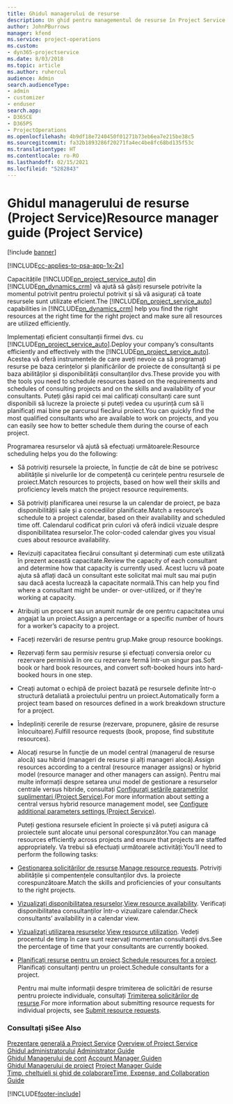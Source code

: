 ```yaml
---
title: Ghidul managerului de resurse
description: Un ghid pentru managementul de resurse în Project Service
author: JohnPBurrows
manager: kfend
ms.service: project-operations
ms.custom:
- dyn365-projectservice
ms.date: 8/03/2018
ms.topic: article
ms.author: ruhercul
audience: Admin
search.audienceType:
- admin
- customizer
- enduser
search.app:
- D365CE
- D365PS
- ProjectOperations
ms.openlocfilehash: 4b9df18e7240450f01271b73eb6ea7e215be38c5
ms.sourcegitcommit: fa32b1893286f20271fa4ec4be8fc68bd135f53c
ms.translationtype: HT
ms.contentlocale: ro-RO
ms.lasthandoff: 02/15/2021
ms.locfileid: "5282843"
---
```

# <a name="resource-manager-guide-project-service"></a><span data-ttu-id="57ec9-103">Ghidul managerului de resurse (Project Service)</span><span class="sxs-lookup"><span data-stu-id="57ec9-103">Resource manager guide (Project Service)</span></span>

[!include [banner](../includes/psa-now-project-operations.md)]

[!INCLUDE[cc-applies-to-psa-app-1x-2x](../includes/cc-applies-to-psa-app-1x-2x.md)]

<span data-ttu-id="57ec9-104">Capacitățile [!INCLUDE[pn_project_service_auto](../includes/pn-project-service-auto.md)] din [!INCLUDE[pn_dynamics_crm](../includes/pn-dynamics-crm.md)] vă ajută să găsiți resursele potrivite la momentul potrivit pentru proiectul potrivit și să vă asigurați că toate resursele sunt utilizate eficient.</span><span class="sxs-lookup"><span data-stu-id="57ec9-104">The [!INCLUDE[pn_project_service_auto](../includes/pn-project-service-auto.md)] capabilities in [!INCLUDE[pn_dynamics_crm](../includes/pn-dynamics-crm.md)] help you find the right resources at the right time for the right project and make sure all resources are utilized efficiently.</span></span>  
  
 <span data-ttu-id="57ec9-105">Implementați eficient consultanții firmei dvs. cu [!INCLUDE[pn_project_service_auto](../includes/pn-project-service-auto.md)].</span><span class="sxs-lookup"><span data-stu-id="57ec9-105">Deploy your company’s consultants efficiently and effectively with the [!INCLUDE[pn_project_service_auto](../includes/pn-project-service-auto.md)].</span></span> <span data-ttu-id="57ec9-106">Acestea vă oferă instrumentele de care aveți nevoie ca să programați resurse pe baza cerințelor și planificărilor de proiecte de consultanță si pe baza abilităților și disponibilității consultanților dvs.</span><span class="sxs-lookup"><span data-stu-id="57ec9-106">These provide you with the tools you need to schedule resources based on the requirements and schedules of consulting projects and on the skills and availability of your consultants.</span></span> <span data-ttu-id="57ec9-107">Puteți găsi rapid cei mai calificați consultanți care sunt disponibili să lucreze la proiecte și puteți vedea cu ușurință cum să îi planificați mai bine pe parcursul fiecărui proiect.</span><span class="sxs-lookup"><span data-stu-id="57ec9-107">You can quickly find the most qualified consultants who are available to work on projects, and you can easily see how to better schedule them during the course of each project.</span></span>  
  
 <span data-ttu-id="57ec9-108">Programarea resurselor vă ajută să efectuați următoarele:</span><span class="sxs-lookup"><span data-stu-id="57ec9-108">Resource scheduling helps you do the following:</span></span>  
  
- <span data-ttu-id="57ec9-109">Să potriviți resursele la proiecte, în funcție de cât de bine se potrivesc abilitățile și nivelurile lor de competență cu cerințele pentru resursele de proiect.</span><span class="sxs-lookup"><span data-stu-id="57ec9-109">Match resources to projects, based on how well their skills and proficiency levels match the project resource requirements.</span></span>  
  
- <span data-ttu-id="57ec9-110">Să potriviți planificarea unei resurse la un calendar de proiect, pe baza disponibilității sale și a concediilor planificate.</span><span class="sxs-lookup"><span data-stu-id="57ec9-110">Match a resource’s schedule to a project calendar, based on their availability and scheduled time off.</span></span> <span data-ttu-id="57ec9-111">Calendarul codificat prin culori vă oferă indicii vizuale despre disponibilitatea resurselor.</span><span class="sxs-lookup"><span data-stu-id="57ec9-111">The color-coded calendar gives you visual cues about resource availability.</span></span>  
  
- <span data-ttu-id="57ec9-112">Revizuiți capacitatea fiecărui consultant și determinați cum este utilizată în prezent această capacitate.</span><span class="sxs-lookup"><span data-stu-id="57ec9-112">Review the capacity of each consultant and determine how that capacity is currently used.</span></span> <span data-ttu-id="57ec9-113">Acest lucru vă poate ajuta să aflați dacă un consultant este solicitat mai mult sau mai puțin sau dacă acesta lucrează la capacitate normală.</span><span class="sxs-lookup"><span data-stu-id="57ec9-113">This can help you find where a consultant might be under- or over-utilized, or if they’re working at capacity.</span></span>  
  
- <span data-ttu-id="57ec9-114">Atribuiți un procent sau un anumit număr de ore pentru capacitatea unui angajat la un proiect.</span><span class="sxs-lookup"><span data-stu-id="57ec9-114">Assign a percentage or a specific number of hours for a worker’s capacity to a project.</span></span>  
  
- <span data-ttu-id="57ec9-115">Faceți rezervări de resurse pentru grup.</span><span class="sxs-lookup"><span data-stu-id="57ec9-115">Make group resource bookings.</span></span>  
  
- <span data-ttu-id="57ec9-116">Rezervați ferm sau permisiv resurse și efectuați conversia orelor cu rezervare permisivă în ore cu rezervare fermă într-un singur pas.</span><span class="sxs-lookup"><span data-stu-id="57ec9-116">Soft book or hard book resources, and convert soft-booked hours into hard-booked hours in one step.</span></span>  
  
- <span data-ttu-id="57ec9-117">Creați automat o echipă de proiect bazată pe resursele definite într-o structură detaliată a proiectului pentru un proiect.</span><span class="sxs-lookup"><span data-stu-id="57ec9-117">Automatically form a project team based on resources defined in a work breakdown structure for a project.</span></span>  
  
- <span data-ttu-id="57ec9-118">Îndepliniți cererile de resurse (rezervare, propunere, găsire de resurse înlocuitoare).</span><span class="sxs-lookup"><span data-stu-id="57ec9-118">Fulfill resource requests (book, propose, find substitute resources).</span></span>  
  
- <span data-ttu-id="57ec9-119">Alocați resurse în funcție de un model central (managerul de resurse alocă) sau hibrid (manageri de resurse și alți manageri alocă).</span><span class="sxs-lookup"><span data-stu-id="57ec9-119">Assign resources according to a central (resource manager assigns) or hybrid model (resource manager and other managers can assign).</span></span> <span data-ttu-id="57ec9-120">Pentru mai multe informații despre setarea unui model de gestionare a resurselor centrale versus hibride, consultați [Configurați setările parametrilor suplimentari (Project Service)](../psa/configure-additional-parameters-settings.md).</span><span class="sxs-lookup"><span data-stu-id="57ec9-120">For more information about setting a central versus hybrid resource management model, see [Configure additional parameters settings (Project Service)](../psa/configure-additional-parameters-settings.md).</span></span>  
  
  <span data-ttu-id="57ec9-121">Puteți gestiona resursele eficient în proiecte și vă puteți asigura că proiectele sunt alocate unui personal corespunzător.</span><span class="sxs-lookup"><span data-stu-id="57ec9-121">You can manage resources efficiently across projects and ensure that projects are staffed appropriately.</span></span> <span data-ttu-id="57ec9-122">Va trebui să efectuați următoarele activități:</span><span class="sxs-lookup"><span data-stu-id="57ec9-122">You’ll need to perform the following tasks:</span></span>  
  
- <span data-ttu-id="57ec9-123">[Gestionarea solicitărilor de resurse](../psa/manage-resource-requests.md).</span><span class="sxs-lookup"><span data-stu-id="57ec9-123">[Manage resource requests](../psa/manage-resource-requests.md).</span></span> <span data-ttu-id="57ec9-124">Potriviți abilitățile și compentențele consultanților dvs. la proiecte corespunzătoare.</span><span class="sxs-lookup"><span data-stu-id="57ec9-124">Match the skills and proficiencies of your consultants to the right projects.</span></span>  
  
- <span data-ttu-id="57ec9-125">[Vizualizați disponibilitatea resurselor](../psa/view-resource-availability.md).</span><span class="sxs-lookup"><span data-stu-id="57ec9-125">[View resource availability](../psa/view-resource-availability.md).</span></span> <span data-ttu-id="57ec9-126">Verificați disponibilitatea consultanților într-o vizualizare calendar.</span><span class="sxs-lookup"><span data-stu-id="57ec9-126">Check consultants’ availability in a calendar view.</span></span>  
  
- <span data-ttu-id="57ec9-127">[Vizualizați utilizarea resurselor](../psa/view-resource-utilization.md).</span><span class="sxs-lookup"><span data-stu-id="57ec9-127">[View resource utilization](../psa/view-resource-utilization.md).</span></span> <span data-ttu-id="57ec9-128">Vedeți procentul de timp în care sunt rezervați momentan consultanții dvs.</span><span class="sxs-lookup"><span data-stu-id="57ec9-128">See the percentage of time that your consultants are currently booked.</span></span>  
  
- <span data-ttu-id="57ec9-129">[Planificați resurse pentru un proiect](../psa/schedule-resources-project.md).</span><span class="sxs-lookup"><span data-stu-id="57ec9-129">[Schedule resources for a project](../psa/schedule-resources-project.md).</span></span> <span data-ttu-id="57ec9-130">Planificați consultanți pentru un proiect.</span><span class="sxs-lookup"><span data-stu-id="57ec9-130">Schedule consultants for a project.</span></span>  
  
  <span data-ttu-id="57ec9-131">Pentru mai multe informații despre trimiterea de solicitări de resurse pentru proiecte individuale, consultați [Trimiterea solicitărilor de resurse](../psa/submit-resource-requests.md).</span><span class="sxs-lookup"><span data-stu-id="57ec9-131">For more information about submitting resource requests for individual projects, see [Submit resource requests](../psa/submit-resource-requests.md).</span></span>  
  
### <a name="see-also"></a><span data-ttu-id="57ec9-132">Consultați și</span><span class="sxs-lookup"><span data-stu-id="57ec9-132">See Also</span></span>  
 <span data-ttu-id="57ec9-133">[Prezentare generală a Project Service](../psa/overview.md) </span><span class="sxs-lookup"><span data-stu-id="57ec9-133">[Overview of Project Service](../psa/overview.md) </span></span>  
 <span data-ttu-id="57ec9-134">[Ghidul administratorului](../psa/admin-guide.md) </span><span class="sxs-lookup"><span data-stu-id="57ec9-134">[Administrator Guide](../psa/admin-guide.md) </span></span>  
 <span data-ttu-id="57ec9-135">[Ghidul Managerului de cont](../psa/account-manager-guide.md) </span><span class="sxs-lookup"><span data-stu-id="57ec9-135">[Account Manager Guiden](../psa/account-manager-guide.md) </span></span>  
 <span data-ttu-id="57ec9-136">[Ghidul Managerului de proiect](../psa/project-manager-guide.md) </span><span class="sxs-lookup"><span data-stu-id="57ec9-136">[Project Manager Guide](../psa/project-manager-guide.md) </span></span>  
 [<span data-ttu-id="57ec9-137">Timp, cheltuieli și ghid de colaborare</span><span class="sxs-lookup"><span data-stu-id="57ec9-137">Time, Expense, and Collaboration Guide</span></span>](../psa/time-expense-collaboration-guide.md)


[!INCLUDE[footer-include](../includes/footer-banner.md)]